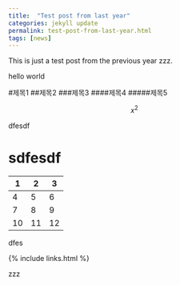 ```yaml
---
title:  "Test post from last year"
categories: jekyll update
permalink: test-post-from-last-year.html
tags: [news]
---
```


This is just a test post from the previous year zzz.


hello world

#제목1
##제목2
###제목3
####제목4
#####제목5

$$x^2$$

dfesdf

# sdfesdf

| 1    | 2    | 3    |
| ---- | ---- | ---- |
| 4    | 5    | 6    |
| 7    | 8    | 9    |
| 10   | 11   | 12   |



dfes

{% include links.html %}

zzz